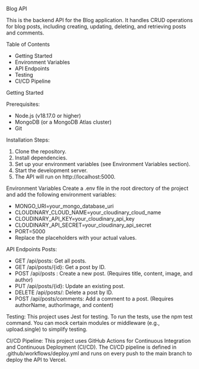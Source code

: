 
Blog API

This is the backend API for the Blog application. It handles CRUD operations for blog posts, including creating, updating, deleting, and retrieving posts and comments.

Table of Contents
- Getting Started
- Environment Variables
- API Endpoints
- Testing
- CI/CD Pipeline

Getting Started

Prerequisites:
- Node.js (v18.17.0 or higher)
- MongoDB (or a MongoDB Atlas cluster)
- Git

Installation Steps:
1. Clone the repository.
2. Install dependencies.
3. Set up your environment variables (see Environment Variables section).
4. Start the development server.
5. The API will run on http://localhost:5000.

Environment Variables
Create a .env file in the root directory of the project and add the following environment variables:

- MONGO_URI=your_mongo_database_uri
- CLOUDINARY_CLOUD_NAME=your_cloudinary_cloud_name
- CLOUDINARY_API_KEY=your_cloudinary_api_key
- CLOUDINARY_API_SECRET=your_cloudinary_api_secret
- PORT=5000
- Replace the placeholders with your actual values.

API Endpoints
Posts:
- GET /api/posts: Get all posts.
- GET /api/posts/{id}: Get a post by ID.
- POST /api/posts : Create a new post. (Requires title, content, image, and author)
- PUT /api/posts/{id}: Update an existing post.
- DELETE /api/posts/: Delete a post by ID.
- POST /api/posts/comments: Add a comment to a post. (Requires authorName, authorImage, and content)
  
Testing:
 This project uses Jest for testing. To run the tests, use the npm test command. You can mock certain modules or middleware (e.g., upload.single) to simplify testing.

CI/CD Pipeline:
 This project uses GitHub Actions for Continuous Integration and Continuous Deployment (CI/CD). The CI/CD pipeline is defined in .github/workflows/deploy.yml and runs on every push to the main branch to deploy the API to Vercel.
